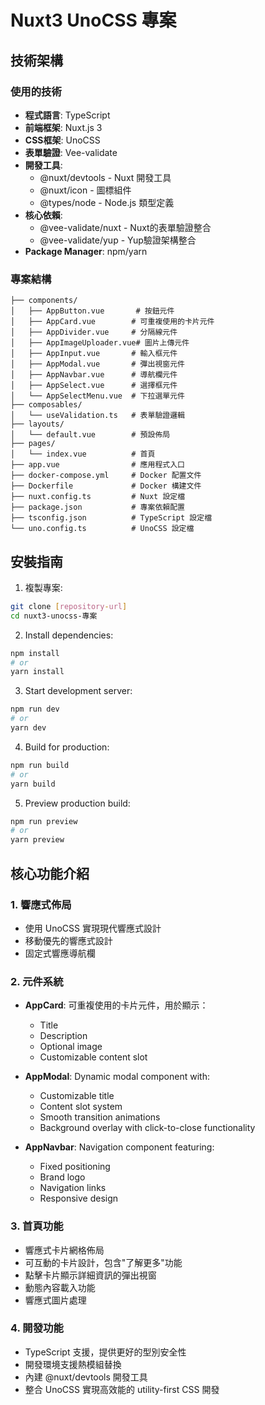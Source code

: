 # Nuxt3 UnoCSS 專案

## 技術架構

### 使用的技術
- **程式語言**: TypeScript
- **前端框架**: Nuxt.js 3
- **CSS框架**: UnoCSS
- **表單驗證**: Vee-validate
- **開發工具**: 
  - @nuxt/devtools - Nuxt 開發工具
  - @nuxt/icon - 圖標組件
  - @types/node - Node.js 類型定義
- **核心依賴**:
  - @vee-validate/nuxt - Nuxt的表單驗證整合
  - @vee-validate/yup - Yup驗證架構整合
- **Package Manager**: npm/yarn

### 專案結構
```
├── components/
│   ├── AppButton.vue       # 按鈕元件
│   ├── AppCard.vue        # 可重複使用的卡片元件
│   ├── AppDivider.vue     # 分隔線元件
│   ├── AppImageUploader.vue# 圖片上傳元件
│   ├── AppInput.vue       # 輸入框元件
│   ├── AppModal.vue       # 彈出視窗元件
│   ├── AppNavbar.vue      # 導航欄元件
│   ├── AppSelect.vue      # 選擇框元件
│   └── AppSelectMenu.vue  # 下拉選單元件
├── composables/
│   └── useValidation.ts   # 表單驗證邏輯
├── layouts/
│   └── default.vue        # 預設佈局
├── pages/
│   └── index.vue          # 首頁
├── app.vue                # 應用程式入口
├── docker-compose.yml     # Docker 配置文件
├── Dockerfile             # Docker 構建文件
├── nuxt.config.ts         # Nuxt 設定檔
├── package.json           # 專案依賴配置
├── tsconfig.json          # TypeScript 設定檔
└── uno.config.ts          # UnoCSS 設定檔
```

## 安裝指南

1. 複製專案:
```bash
git clone [repository-url]
cd nuxt3-unocss-專案
```

2. Install dependencies:
```bash
npm install
# or
yarn install
```

3. Start development server:
```bash
npm run dev
# or
yarn dev
```

4. Build for production:
```bash
npm run build
# or
yarn build
```

5. Preview production build:
```bash
npm run preview
# or
yarn preview
```

## 核心功能介紹

### 1. 響應式佈局
- 使用 UnoCSS 實現現代響應式設計
- 移動優先的響應式設計
- 固定式響應導航欄

### 2. 元件系統
- **AppCard**: 可重複使用的卡片元件，用於顯示：
  - Title
  - Description
  - Optional image
  - Customizable content slot

- **AppModal**: Dynamic modal component with:
  - Customizable title
  - Content slot system
  - Smooth transition animations
  - Background overlay with click-to-close functionality

- **AppNavbar**: Navigation component featuring:
  - Fixed positioning
  - Brand logo
  - Navigation links
  - Responsive design

### 3. 首頁功能
- 響應式卡片網格佈局
- 可互動的卡片設計，包含"了解更多"功能
- 點擊卡片顯示詳細資訊的彈出視窗
- 動態內容載入功能
- 響應式圖片處理

### 4. 開發功能
- TypeScript 支援，提供更好的型別安全性
- 開發環境支援熱模組替換
- 內建 @nuxt/devtools 開發工具
- 整合 UnoCSS 實現高效能的 utility-first CSS 開發
